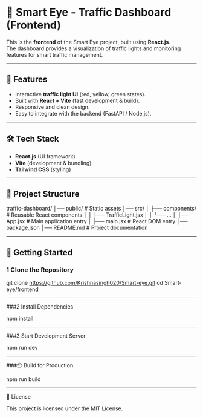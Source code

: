 # 🚦 Smart Eye - Traffic Dashboard (Frontend)

This is the **frontend** of the Smart Eye project, built using **React.js**.  
The dashboard provides a visualization of traffic lights and monitoring features for smart traffic management.

---

## 📌 Features
- Interactive **traffic light UI** (red, yellow, green states).  
- Built with **React + Vite** (fast development & build).  
- Responsive and clean design.  
- Easy to integrate with the backend (FastAPI / Node.js).  

---

## 🛠️ Tech Stack
- **React.js** (UI framework)  
- **Vite** (development & bundling)  
- **Tailwind CSS** (styling)  

---

## 📂 Project Structure
traffic-dashboard/
│── public/ # Static assets
│── src/
│ ├── components/ # Reusable React components
│ │ ├── TrafficLight.jsx
│ │ └── ...
│ ├── App.jsx # Main application entry
│ ├── main.jsx # React DOM entry
│── package.json
│── README.md # Project documentation


---

## 🚀 Getting Started

### 1️ Clone the Repository

git clone https://github.com/Krishnasingh020/Smart-eye.git
cd Smart-eye/frontend

---

###2️ Install Dependencies

  npm install

---

###3️ Start Development Server

 npm run dev

---
###📦 Build for Production

 npm run build

---

📜 License

This project is licensed under the MIT License.


